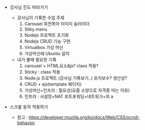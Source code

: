 
- 강사님 진도 따라가기
    - 강사님이 기록한 수업 주제
        1. Carousel 회전목마 이미지 슬라이더
        2. Stiky menu 
        3. Nodejs 프로젝트 초기화
        4. Nodejs CRUD 기능 구현
        5. Virtualbox 가상 머신 
        6. 가상머신에 Ubuntu 설치
    - 내가 볼때 필요한 기록
        1. carousel + HTML요소&js? class 적용?
        2. Sticky : class 적용
        3. Node.js 프로젝트 (강사님 기록보기..) 유지보수? 생산성? 
        4. CRUD + ejs(template 페이지)
        5. 가상머신+인프라 : 필요성(요즘 소양으로 자격증 따는 이유)
        6. 인프라 : 사설망+NAT 포트포워딩+네트워크+외 a


- 스크롤 동작 적용하기
    - 참고 : https://developer.mozilla.org/ko/docs/Web/CSS/scroll-behavior


